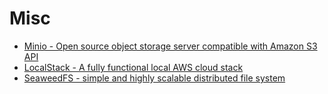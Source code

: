 # Misc

* [Minio - Open source object storage server compatible with Amazon S3 API](https://github.com/minio/minio)
* [LocalStack - A fully functional local AWS cloud stack](https://github.com/localstack/localstack/)
* [SeaweedFS - simple and highly scalable distributed file system](https://github.com/chrislusf/seaweedfs)
